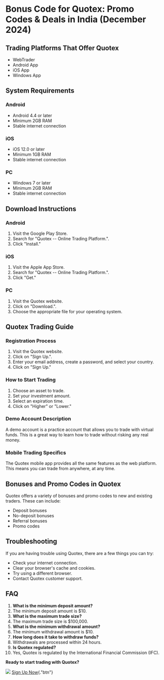# Bonus Code for Quotex: Promo Codes & Deals in India (December 2024)

## Trading Platforms That Offer Quotex

-   WebTrader
-   Android App
-   iOS App
-   Windows App

## System Requirements

### Android

-   Android 4.4 or later
-   Minimum 2GB RAM
-   Stable internet connection

### iOS

-   iOS 12.0 or later
-   Minimum 1GB RAM
-   Stable internet connection

### PC

-   Windows 7 or later
-   Minimum 2GB RAM
-   Stable internet connection

## Download Instructions

### Android

1.  Visit the Google Play Store.
2.  Search for "Quotex -- Online Trading Platform.".
3.  Click "Install."

### iOS

1.  Visit the Apple App Store.
2.  Search for "Quotex -- Online Trading Platform.".
3.  Click "Get."

### PC

1.  Visit the Quotex website.
2.  Click on "Download.".
3.  Choose the appropriate file for your operating system.

## Quotex Trading Guide

### Registration Process

1.  Visit the Quotex website.
2.  Click on "Sign Up.".
3.  Enter your email address, create a password, and select your
    country.
4.  Click on "Sign Up."

### How to Start Trading

1.  Choose an asset to trade.
2.  Set your investment amount.
3.  Select an expiration time.
4.  Click on "Higher" or "Lower."

### Demo Account Description

A demo account is a practice account that allows you to trade with
virtual funds. This is a great way to learn how to trade without risking
any real money.

### Mobile Trading Specifics

The Quotex mobile app provides all the same features as the web
platform. This means you can trade from anywhere, at any time.

## Bonuses and Promo Codes in Quotex

Quotex offers a variety of bonuses and promo codes to new and existing
traders. These can include:

-   Deposit bonuses
-   No-deposit bonuses
-   Referral bonuses
-   Promo codes

## Troubleshooting

If you are having trouble using Quotex, there are a few things you can
try:

-   Check your internet connection.
-   Clear your browser\'s cache and cookies.
-   Try using a different browser.
-   Contact Quotex customer support.

## FAQ

1.  **What is the minimum deposit amount?**
2.  The minimum deposit amount is \$10.
3.  **What is the maximum trade size?**
4.  The maximum trade size is \$100,000.
5.  **What is the minimum withdrawal amount?**
6.  The minimum withdrawal amount is \$10.
7.  **How long does it take to withdraw funds?**
8.  Withdrawals are processed within 24 hours.
9.  **Is Quotex regulated?**
10. Yes, Quotex is regulated by the International Financial Commission
    (IFC).

**Ready to start trading with Quotex?**

[![](https://static.quotex.io/files/4_en/300_250.jpg)](https://traff.sbs/brokerqxlid)
[Sign Up Now](\%22https://traff.sbs/brokerqxsignup\%22){."btn"}

